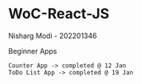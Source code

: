 # WoC-React-JS

Nisharg Modi - 202201346

Beginner Apps

    Counter App -> completed @ 12 Jan
    ToDo List App -> completed @ 19 Jan
